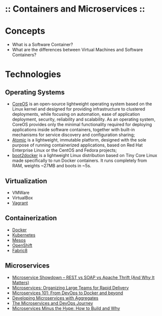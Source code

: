 ﻿:: Containers and Microservices ::
==================================

# Concepts

- What is a Software Container?
- What are the differences between Virtual Machines and Software Containers?

# Technologies

## Operating Systems

- [CoreOS](https://coreos.com/) is an open-source lightweight operating system based on the Linux kernel and designed for providing infrastructure to clustered deployments, while focusing on automation, ease of application deployment, security, reliability and scalability. As an operating system, CoreOS provides only the minimal functionality required for deploying applications inside software containers, together with built-in mechanisms for service discovery and configuration sharing;
- [Atomic](https://www.projectatomic.io/) is a lightweight, immutable platform, designed with the sole purpose of running containerized applications, based on Red Hat Enterprise Linux or the CentOS and Fedora projects;
- [boot2docker](http://boot2docker.io/) is a lightweight Linux distribution based on Tiny Core Linux made specifically to run Docker containers. It runs completely from RAM, weights ~27MB and boots in ~5s.

## Virtualization

- VMWare
- VirtualBox
- [Vagrant](https://www.vagrantup.com/)

## Containerization

- [Docker](Docker.md)
- [Kubernetes](Kubernetes.md)
- [Mesos](Mesos.md)
- [OpenShift](OpenShift.md)
- [Fabric8](Fabric8.md)

## Microservices

- [Microservice Showdown – REST vs SOAP vs Apache Thrift (And Why It Matters)](http://nordicapis.com/microservice-showdown-rest-vs-soap-vs-apache-thrift-and-why-it-matters/)
- [Microservices: Organizing Large Teams for Rapid Delivery](http://www.slideshare.net/Pivotal/microservices-organizing-large-teams-for-rapid-delivery)
- [Microservices 101: From DevOps to Docker and beyond](http://www.slideshare.net/dberkholz/microservices-101-from-devops-to-docker-and-beyond)
- [Developing Microservices with Aggregates](http://www.slideshare.net/SpringCentral/developing-microservices-with-aggregates)
- [The Microservices and DevOps Journey](http://www.slideshare.net/InfoQ/the-microservices-and-devops-journey)
- [Microservices Minus the Hype: How to Build and Why](http://www.slideshare.net/HecklerMark/microservices-minus-the-hype-how-to-build-and-why)
